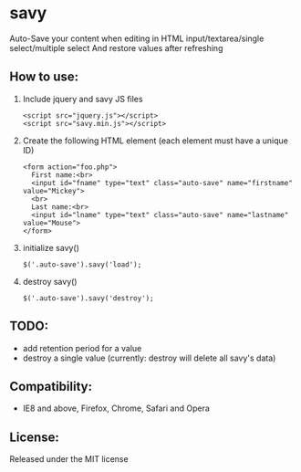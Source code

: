 # savy
Auto-Save your content when editing in HTML input/textarea/single select/multiple select And restore values after refreshing

How to use:
-------------------------

1. Include jquery and savy JS files

	```
	<script src="jquery.js"></script>
	<script src="savy.min.js"></script>
  	```

2. Create the following HTML element (each element must have a unique ID)

	```
    <form action="foo.php">
      First name:<br>
      <input id="fname" type="text" class="auto-save" name="firstname" value="Mickey">
      <br>
      Last name:<br>
      <input id="lname" type="text" class="auto-save" name="lastname" value="Mouse">
    </form>
	```

3. initialize savy()

	```
   $('.auto-save').savy('load');
	```

4. destroy savy()

	```
   $('.auto-save').savy('destroy');
	```


TODO:
-------------------------
* add retention period for a value
* destroy a single value (currently: destroy will delete all savy's data)


Compatibility:
-------------------------

* IE8 and above, Firefox, Chrome, Safari and Opera


License:
-------------------------
Released under the MIT license
